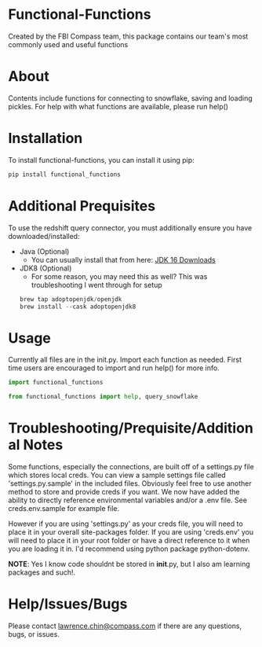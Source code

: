# Functional-Functions
Created by the FBI Compass team, this package contains our team's most commonly used and useful functions

# About
Contents include functions for connecting to snowflake, saving and loading pickles. For help with what functions are available, please run help()

# Installation
To install functional-functions, you can install it using pip:
````python
pip install functional_functions
````

# Additional Prequisites
To use the redshift query connector, you must additionally ensure you have downloaded/installed:
* Java (Optional)
    * You can usually install that from here: [JDK 16 Downloads](https://www.oracle.com/java/technologies/javase-jdk16-downloads.html)
* JDK8 (Optional)
    * For some reason, you may need this as well? This was troubleshooting I went through for setup
    ````python
    brew tap adoptopenjdk/openjdk
    brew install --cask adoptopenjdk8
    ````


# Usage
Currently all files are in the init.py. Import each function as needed. First time users are encouraged to import and run help() for more info.

````python
import functional_functions
````

````python
from functional_functions import help, query_snowflake
````

# Troubleshooting/Prequisite/Additional Notes
Some functions, especially the connections, are built off of a settings.py file which stores local creds. You can view a sample settings file called 'settings.py.sample' in the included files. Obviously feel free to use another method to store and provide creds if you want. We now have added the ability to directly reference environmental variables and/or a .env file. See creds.env.sample for example file.

However if you are using 'settings.py' as your creds file, you will need to place it in your overall site-packages folder. If you are using 'creds.env' you will need to place it in your root folder or have a direct reference to it when you are loading it in. I'd recommend using python package python-dotenv.

**NOTE**: Yes I know code shouldnt be stored in __init__.py, but I also am learning packages and such!.

# Help/Issues/Bugs
Please contact lawrence.chin@compass.com if there are any questions, bugs, or issues.
